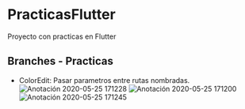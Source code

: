 # PracticasFlutter

Proyecto con practicas en Flutter

## Branches - Practicas

- ColorEdit: Pasar parametros entre rutas nombradas.
![Anotación 2020-05-25 171228](https://user-images.githubusercontent.com/31090711/82847404-2aa0d100-9eab-11ea-9a82-b1647b97c381.png)
![Anotación 2020-05-25 171200](https://user-images.githubusercontent.com/31090711/82847392-24125980-9eab-11ea-8218-e66825474ea1.png)
![Anotación 2020-05-25 171245](https://user-images.githubusercontent.com/31090711/82847409-2ffe1b80-9eab-11ea-877d-9036d8c3963e.png)
